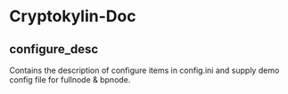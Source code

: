 # Cryptokylin-Doc

## configure_desc 
Contains the description of configure items in config.ini and supply demo config file for fullnode & bpnode.
